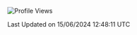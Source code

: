 <!--START_SECTION:waka-->
![Profile Views](http://img.shields.io/badge/Profile%20Views-0-blue)


 Last Updated on 15/06/2024 12:48:11 UTC
<!--END_SECTION:waka-->
